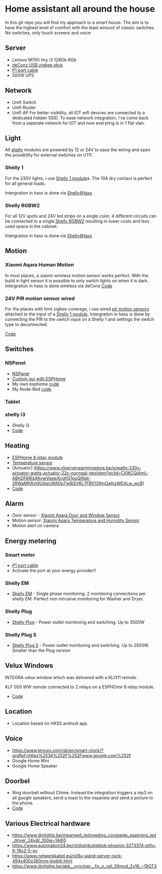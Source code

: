 # Home assistant all around the house

In this git repo you will find my approach to a smart house. The aim is to have the highest level of comfort with the least amount of classic switches. 
No switches, only touch screens and voice

## Server

- Lenovo M700 tiny i3 128Gb 8Gb
- [deConz USB zigbee stick](https://phoscon.de/en/conbee2)
- [P1 port cable](https://www.sossolutions.nl/slimme-meter-kabel-p1-kabel-10-meter)
- 500W UPS

## Network
- Unifi Switch
- Unifi Router
- Unifi AP
For better visibility, all IOT wifi devices are connected to a dedicated hidden SSID.
To ease network integration, i've come back from a seperate network for IOT and now everyting is in 1 flat vlan.

## Light
All [shelly](https://shelly.cloud) modules are powered by 12 or 24V to ease the wiring and open the possibility for external switches on UTP.


### Shelly 1
For the 230V lights, i use [Shelly 1 module](https://shelly.cloud/shelly-plus-1/)a. 
The 10A dry contact is perfect for all general loads.

Intergration in hass is done via [Shelly4Hass](https://github.com/StyraHem/ShellyForHASS)


### Shelly RGBW2
For all 12V spots and 24V led strips on a single color, 4 different circuits can be connected to a single [Shelly RGBW2](https://shelly.cloud/products/shelly-rgbw2-smart-home-automation-led-controller/) resulting in lower costs and less used space in the cabinet.

Intergration in hass is done via [Shelly4Hass](https://github.com/StyraHem/ShellyForHASS)

## Motion
### Xiaomi Aqara Human Motion 
In most places, a xiaomi wireless motion sensor works perfect. With the build in light sensor it is possible to only switch lights on when it is dark.
Intergration in hass is done wireless via deConz
[Code](Node-Red/aqara-motion.json)

### 24V PIR motion sensor wired
For the places with limit zigbee coverage, i use wired [pir motion sensors](https://www.amazon.nl/dp/B09LZ635P8/ref=pe_28126711_487805961_TE_item_image) attached to the input of a [Shelly 1 module](https://shelly.cloud/shelly-plus-1/).
Intergration in hass is done by connecting the PIR to the switch input on a Shelly 1 and settings the switch type to deconnected.

[Code](Node-Red/pir.json)
## Switches
### NSPanel
- [NSPanel](https://sonoff.tech/product/smart-wall-swtich/nspanel/)
- [Custom gui with ESPHome](https://github.com/marcfager/nspanel-mf)
- My own esphome [code](esphome/nspanel.yaml)
- My Node-Red [code](Node-Red/nspanel.json)

### Tablet

### shelly i3
- Shelly i3
- [Code](Node-Red/i3.json)

## Heating
- [ESPHome 8 relay module](https://www.banggood.com/5V-or-7-28V-Power-Supply-8-Channel-ESP8266-WIFI-8-way-Relay-Module-ESP-12F-Development-Board-Secondary-Development-Board-p-1833055.html?cur_warehouse=CN&rmmds=buy)
- [Temperature sensor](https://www.xiaomiproducts.nl/nl/xiaomi-aqara-temperatuur-en-vochtigheidssensor.html)
- [Actuator] (https://www.vloerverwarmingstore.be/p/watts-230v-actuator-watts-actuator-22c-normaal-gesloten?gclid=Cj0KCQiAmL-ABhDFARIsAKywVaewXcgfjG1puQjNqt-2RWaMK8zt9UdgicWADp7w8jSVKL7FB5139mQaAjzWEALw_wcB)
- [Code](Node-Red/heating.json)

## Alarm
- Door sensor - [Xiaomi Aqara Door and Window Sensor ](https://www.techpunt.nl/nl/xiaomi-aqara-deur-en-raam-sensor-104834619.html)
- Motion sensor: [Xiaomi Aqara Temperature and Humidity Sensor](https://www.techpunt.nl/en/xiaomi-aqara-temperature-and-humidity-sensor.html)
- Motion alert on camera

## Energy metering
### Smart meter
- [P1 port cable](https://www.sossolutions.nl/slimme-meter-kabel-p1-kabel-10-meter)
- Activate the port at your energy provider!!

### Shelly EM
- [Shelly EM](https://shelly.cloud/products/shelly-em-smart-home-automation-device/) - Single phase monitoring. 2 monitoring connections per shelly EM. Perfect non-intrusive monitoring for Washer and Dryer. 

### Shelly Plug 
- [Shelly Plug](https://shelly.cloud/products/shelly-plug-smart-home-automation-device/) - Power outlet monitoring and switching. Up to 3500W

### Shelly Plug S
- [Shelly Plug S](https://shelly.cloud/products/shelly-plug-s-smart-home-automation-device/) - Power outlet monitoring and switching. Up to 2500W. Smaller than the Plug version

## Velux Windows
INTEGRA velux window which was delivered with a KLI311 remote.

KLF 050 WW remote connected to 2 relays on a ESPHOme 8 relay module.

- [Code](esphome/velux-cover.yaml)

## Location
- Location based on HASS android app.


## Voice
- https://www.lenovo.com/gb/en/smart-clock/?orgRef=https%253A%252F%252Fwww.google.com%252F
- Google Home Mini
- Google Home Speaker

## Doorbel
- Ring doorbell without Chime. Instead the integration triggers a mp3 on all google speakers, send a toast to the nspanels and send a picture to the phone.
- [Code](Node-Reg/ring.json)


## Various Electrical hardware
- https://www.dmlights.be/meanwell_ledvoeding_constante_spanning_led_driver_24vdc_100w~1AI65
- https://www.automation24.be/nl/distributieblok-phoenix-3273374-ptfix-6-18x2-5-gy
- https://www.netwerkkabel.eu/nl/8u-wand-server-rack-494x400x360mm-bxdxh.html
- https://www.dmlights.be/abb__vynckier__fix_o_rail_36mod_2x18_~19QT3


